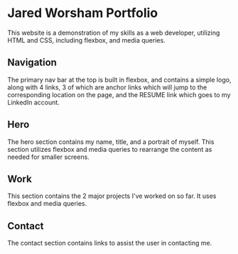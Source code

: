 # Jared Worsham Portfolio

This website is a demonstration of my skills as a web developer, utilizing HTML and CSS, including flexbox, and media queries.


## Navigation

The primary nav bar at the top is built in flexbox, and contains a simple logo, along with 4 links, 3 of which are anchor links which will jump to the corresponding location on the page, and the RESUME link which goes to my LinkedIn account.

## Hero

The hero section contains my name, title, and a portrait of myself. This section utilizes flexbox and media queries to rearrange the content as needed for smaller screens.

## Work

This section contains the 2 major projects I've worked on so far. It uses flexbox and media queries.

## Contact

The contact section contains links to assist the user in contacting me.

